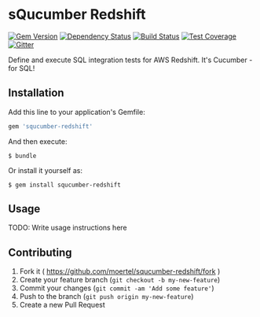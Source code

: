 # sQucumber Redshift

[![Gem Version](https://badge.fury.io/rb/sQucumber-redshift.svg)](https://badge.fury.io/rb/sQucumber-redshift) [![Dependency Status](https://gemnasium.com/badges/github.com/moertel/sQucumber-redshift.svg)](https://gemnasium.com/github.com/moertel/sQucumber-redshift) [![Build Status](https://travis-ci.org/moertel/sQucumber-redshift.svg?branch=master)](https://travis-ci.org/moertel/sQucumber-redshift) [![Test Coverage](https://codeclimate.com/github/moertel/sQucumber-redshift/badges/coverage.svg)](https://codeclimate.com/github/moertel/sQucumber-redshift/coverage) [![Gitter](https://img.shields.io/gitter/room/sQucumber/sQucumber.js.svg?maxAge=2592000?style=flat)](https://gitter.im/moertel/sQucumber)

Define and execute SQL integration tests for AWS Redshift. It's Cucumber - for SQL!

## Installation

Add this line to your application's Gemfile:

```ruby
gem 'squcumber-redshift'
```

And then execute:

    $ bundle

Or install it yourself as:

    $ gem install squcumber-redshift

## Usage

TODO: Write usage instructions here

## Contributing

1. Fork it ( https://github.com/moertel/squcumber-redshift/fork )
2. Create your feature branch (`git checkout -b my-new-feature`)
3. Commit your changes (`git commit -am 'Add some feature'`)
4. Push to the branch (`git push origin my-new-feature`)
5. Create a new Pull Request
